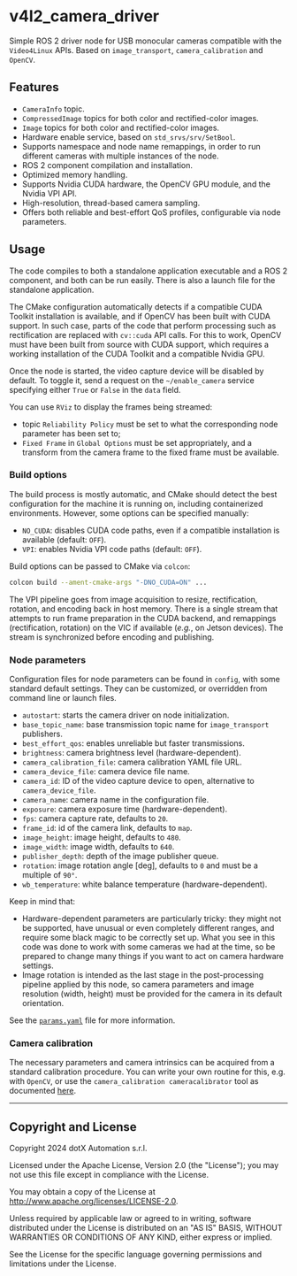 # v4l2_camera_driver

Simple ROS 2 driver node for USB monocular cameras compatible with the `Video4Linux` APIs. Based on `image_transport`, `camera_calibration` and `OpenCV`.

## Features

- `CameraInfo` topic.
- `CompressedImage` topics for both color and rectified-color images.
- `Image` topics for both color and rectified-color images.
- Hardware enable service, based on `std_srvs/srv/SetBool`.
- Supports namespace and node name remappings, in order to run different cameras with multiple instances of the node.
- ROS 2 component compilation and installation.
- Optimized memory handling.
- Supports Nvidia CUDA hardware, the OpenCV GPU module, and the Nvidia VPI API.
- High-resolution, thread-based camera sampling.
- Offers both reliable and best-effort QoS profiles, configurable via node parameters.

## Usage

The code compiles to both a standalone application executable and a ROS 2 component, and both can be run easily. There is also a launch file for the standalone application.

The CMake configuration automatically detects if a compatible CUDA Toolkit installation is available, and if OpenCV has been built with CUDA support. In such case, parts of the code that perform processing such as rectification are replaced with `cv::cuda` API calls. For this to work, OpenCV must have been built from source with CUDA support, which requires a working installation of the CUDA Toolkit and a compatible Nvidia GPU.

Once the node is started, the video capture device will be disabled by default. To toggle it, send a request on the `~/enable_camera` service specifying either `True` or `False` in the `data` field.

You can use `RViz` to display the frames being streamed:

- topic `Reliability Policy` must be set to what the corresponding node parameter has been set to;
- `Fixed Frame` in `Global Options` must be set appropriately, and a transform from the camera frame to the fixed frame must be available.

### Build options

The build process is mostly automatic, and CMake should detect the best configuration for the machine it is running on, including containerized environments. However, some options can be specified manually:

- `NO_CUDA`: disables CUDA code paths, even if a compatible installation is available (default: `OFF`).
- `VPI`: enables Nvidia VPI code paths (default: `OFF`).

Build options can be passed to CMake via `colcon`:

```bash
colcon build --ament-cmake-args "-DNO_CUDA=ON" ...
```

The VPI pipeline goes from image acquisition to resize, rectification, rotation, and encoding back in host memory. There is a single stream that attempts to run frame preparation in the CUDA backend, and remappings (rectification, rotation) on the VIC if available (*e.g.*, on Jetson devices). The stream is synchronized before encoding and publishing.

### Node parameters

Configuration files for node parameters can be found in `config`, with some standard default settings. They can be customized, or overridden from command line or launch files.

- `autostart`: starts the camera driver on node initialization.
- `base_topic_name`: base transmission topic name for `image_transport` publishers.
- `best_effort_qos`: enables unreliable but faster transmissions.
- `brightness`: camera brightness level (hardware-dependent).
- `camera_calibration_file`: camera calibration YAML file URL.
- `camera_device_file`: camera device file name.
- `camera_id`: ID of the video capture device to open, alternative to `camera_device_file`.
- `camera_name`: camera name in the configuration file.
- `exposure`: camera exposure time (hardware-dependent).
- `fps`: camera capture rate, defaults to `20`.
- `frame_id`: id of the camera link, defaults to `map`.
- `image_height`: image height, defaults to `480`.
- `image_width`: image width, defaults to `640`.
- `publisher_depth`: depth of the image publisher queue.
- `rotation`: image rotation angle \[deg\], defaults to `0` and must be a multiple of `90°`.
- `wb_temperature`: white balance temperature (hardware-dependent).

Keep in mind that:

- Hardware-dependent parameters are particularly tricky: they might not be supported, have unusual or even completely different ranges, and require some black magic to be correctly set up. What you see in this code was done to work with some cameras we had at the time, so be prepared to change many things if you want to act on camera hardware settings.
- Image rotation is intended as the last stage in the post-processing pipeline applied by this node, so camera parameters and image resolution (width, height) must be provided for the camera in its default orientation.

See the [`params.yaml`](src/v4l2_camera_driver/src/v4l2_camera_driver/params.yaml) file for more information.

### Camera calibration

The necessary parameters and camera intrinsics can be acquired from a standard calibration procedure. You can write your own routine for this, e.g. with `OpenCV`, or use the `camera_calibration cameracalibrator` tool as documented [here](https://navigation.ros.org/tutorials/docs/camera_calibration.html).

---

## Copyright and License

Copyright 2024 dotX Automation s.r.l.

Licensed under the Apache License, Version 2.0 (the "License"); you may not use this file except in compliance with the License.

You may obtain a copy of the License at <http://www.apache.org/licenses/LICENSE-2.0>.

Unless required by applicable law or agreed to in writing, software distributed under the License is distributed on an "AS IS" BASIS, WITHOUT WARRANTIES OR CONDITIONS OF ANY KIND, either express or implied.

See the License for the specific language governing permissions and limitations under the License.
